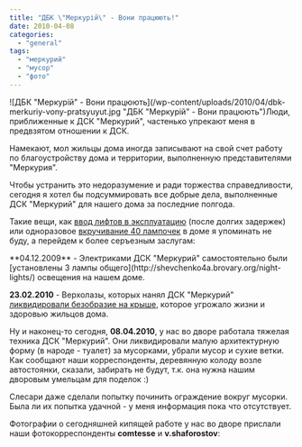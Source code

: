 ```yaml
---
title: "ДБК \"Меркурій\" - Вони працюють!"
date: 2010-04-08
categories: 
  - "general"
tags: 
  - "меркурий"
  - "мусор"
  - "фото"
---
```


![ДБК "Меркурій" - Вони працюють](/wp-content/uploads/2010/04/dbk-merkuriy-vony-pratsyuyut.jpg "ДБК "Меркурій" - Вони працюють")Люди, приближенные к ДСК "Меркурий", частенько упрекают меня в предвзятом отношении к ДСК.

Намекают, мол жильцы дома иногда записывают на свой счет работу по благоустройству дома и территории, выполненную представителями "Меркурия".

Чтобы устранить это недоразумение и ради торжества справедливости, сегодня я хотел бы подсуммировать все добрые дела, выполненные ДСК "Меркурий" для нашего дома за последние полгода.

Такие вещи, как [ввод лифтов в эксплуатацию](http://shevchenko4a.brovary.org/elevators-first-ready/) (после долгих задержек) или одноразовое [вкручивание 40 лампочек](http://shevchenko4a.brovary.org/our-first-victory/) в доме я упоминать не буду, а перейдем к более серъезным заслугам:

<!--more-->**04.12.2009** - Электриками ДСК "Меркурий" самостоятельно были [установлены 3 лампы общего](http://shevchenko4a.brovary.org/night-lights/) освещения на нашем доме.

**23.02.2010** - Верхолазы, которых нанял ДСК "Меркурий" [ликвидировали безобразие на крыше](http://shevchenko4a.brovary.org/ne-kochegary-my-ne-plotniki/), которое угрожало жизни и здоровью жильцов дома.

Ну и наконец-то сегодня, **08.04.2010**, у нас во дворе работала тяжелая техника ДСК "Меркурий". Они ликвидировали малую архитектурную форму (в народе - туалет) за мусорками, убрали мусор и сухие ветки. Как сообщают наши корреспонденты, деревянную колоду возле автостоянки, сказали, забирать не будут, т.к. она нужна нашим дворовым умельцам для поделок :)

Слесари даже сделали попытку починить ограждение вокруг мусорки. Была ли их попытка удачной - у меня информация пока что отсутствует.

Фотографии о сегодняшней кипящей работе у нас во дворе прислали наши фотокорреспонденты **comtesse** и **v.shaforostov**:

<script type="text/javascript">$(document).ready(function() { $("#container").pwi({ username: 'shevchenko4a.brovary.org', mode: 'album', album: 'MerkuriyVonyPratsyuyut', thumbSize: 144, showAlbumDescription: false }); });</script>
